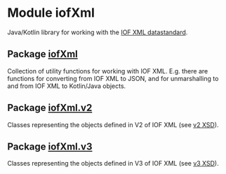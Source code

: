 # Module iofXml

Java/Kotlin library for working with the
[IOF XML datastandard](https://orienteering.sport/iof/it/data-standard-3-0/).

## Package [iofXml](./kotlin/iofXml/)

Collection of utility functions for working with IOF XML. E.g. there are
functions for converting from IOF XML to JSON, and for unmarshalling to and
from IOF XML to Kotlin/Java objects.

## Package [iofXml.v2](./java/iofXml/v2/)

Classes representing the objects defined in V2 of IOF XML (see [v2 XSD](./resources/iof_v2.xsd)).

## Package [iofXml.v3](./java/iofXml/v3/)

Classes representing the objects defined in V3 of IOF XML (see [v3 XSD](./resources/iof_v3.xsd)).
